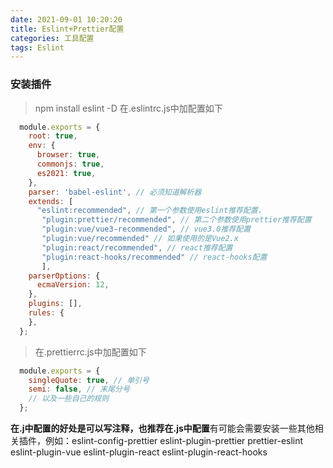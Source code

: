 ```yaml
---
date: 2021-09-01 10:20:20
title: Eslint+Prettier配置
categories: 工具配置
tags: Eslint
---
```


### 安装插件
> npm install eslint -D
> 在.eslintrc.js中加配置如下
``` JavaScript
  module.exports = {
    root: true,
    env: {
      browser: true,
      commonjs: true,
      es2021: true,
    },
    parser: 'babel-eslint', // 必须知道解析器
    extends: [
      "eslint:recommended", // 第一个参数使用eslint推荐配置，
       "plugin:prettier/recommended", // 第二个参数使用prettier推荐配置
       "plugin:vue/vue3-recommended", // vue3.0推荐配置
       "plugin:vue/recommended" // 如果使用的是Vue2.x
       "plugin:react/recommended", // react推荐配置
       "plugin:react-hooks/recommended" // react-hooks配置
       ],
    parserOptions: {
      ecmaVersion: 12,
    },
    plugins: [], 
    rules: {
    },
  };
```
> 在.prettierrc.js中加配置如下
``` JavaScript
  module.exports = {
    singleQuote: true, // 单引号
    semi: false, // 末尾分号
    // 以及一些自己的规则
  };

```

**在.j中配置的好处是可以写注释，也推荐在.js中配置**有可能会需要安装一些其他相关插件，例如：eslint-config-prettier eslint-plugin-prettier prettier-eslint eslint-plugin-vue eslint-plugin-react eslint-plugin-react-hooks